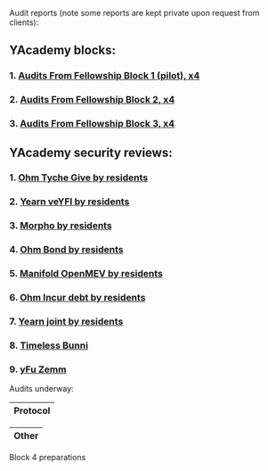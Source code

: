 Audit reports (note some reports are kept private upon request from clients):

## YAcademy blocks:
### 1. [Audits From Fellowship Block 1 (pilot), x4](https://github.com/yacademy/audits/tree/main/block_000)
### 2. [Audits From Fellowship Block 2, x4](https://github.com/yacademy/audits/tree/main/block_001)
### 3. [Audits From Fellowship Block 3, x4](https://github.com/yacademy/audits/tree/main/block_002)

## YAcademy security reviews:
### 1. [Ohm Tyche Give by residents](https://github.com/yacademy/audits/tree/main/Olympus_DAO/Tyche_OlympusGive.pdf)
### 2. [Yearn veYFI by residents](https://github.com/yacademy/audits/blob/main/Yearn/yAcademy_veYFI_review.pdf)
### 3. [Morpho by residents](https://github.com/yacademy/audits/blob/main/Morpho/yAcademy_morpho_review.pdf)
### 4. [Ohm Bond by residents](https://github.com/yacademy/audits/blob/main/Olympus_DAO/yAcademy_ohm_bond_review.pdf)
### 5. [Manifold OpenMEV by residents](https://github.com/yacademy/audits/blob/main/Manifold/yAcademy_OpenMEV_review.pdf)
### 6. [Ohm Incur debt by residents](https://github.com/yacademy/audits/blob/main/Olympus_DAO/yAcademy_Ohm_IncurDebt_review.pdf)
### 7. [Yearn joint by residents](https://github.com/yacademy/audits/blob/main/Yearn/yAcademy_joint_strategy_review.pdf)
### 8. [Timeless Bunni](https://github.com/yacademy/audits/blob/main/Timeless/yAcademy_bunni_review.pdf)
### 9. [yFu Zemm](https://github.com/yacademy/audits/blob/main/yFu/yAcademy_yFu_NFT_review.pdf)

Audits underway:

|Protocol|
|--------|

|Other|
|--------|
Block 4 preparations
